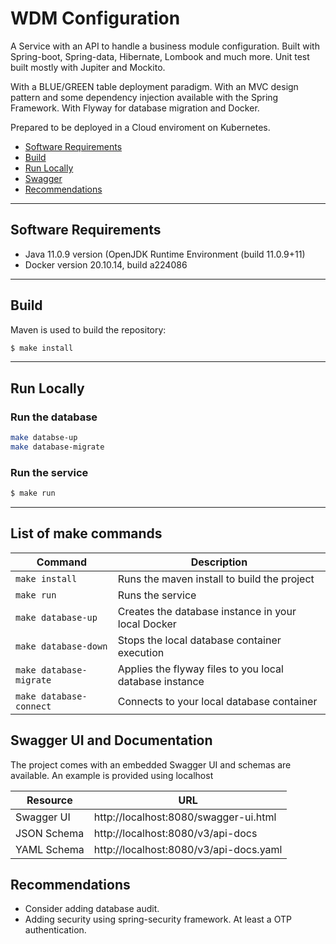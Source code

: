 # WDM Configuration

A Service with an API to handle a business module configuration. 
Built with Spring-boot, Spring-data, Hibernate, Lombook and much more.
Unit test built mostly with Jupiter and Mockito.

With a BLUE/GREEN table deployment paradigm. 
With an MVC design pattern and some dependency injection available with the Spring Framework.
With Flyway for database migration and Docker. 

Prepared to be deployed in a Cloud enviroment on Kubernetes. 

* [Software Requirements](#software-requirements)
* [Build](#build)
* [Run Locally](#run-locally)
* [Swagger](#swagger-ui-and-documentation)
* [Recommendations](#recommendations)
---
## Software Requirements

* Java 11.0.9 version (OpenJDK Runtime Environment (build 11.0.9+11)
* Docker version 20.10.14, build a224086

---
## Build

Maven is used to build the repository:

```bash
$ make install
```

---
## Run Locally

### Run the database

```bash
make databse-up
make database-migrate
```

### Run the service

```bash
$ make run
```
---
## List of make commands

| Command                 | Description                                             |
|-------------------------|---------------------------------------------------------|
| `make install`          | Runs the maven install to build the project             |
| `make run`              | Runs the service                                        |
| `make database-up`      | Creates the database instance in your local Docker      |
| `make database-down`    | Stops the local database container execution            |
| `make database-migrate` | Applies the flyway files to you local database instance |
| `make database-connect` | Connects to your local database container               |


## Swagger UI and Documentation

The project comes with an embedded Swagger UI and schemas are available. An example is provided using localhost

| Resource    | URL                                    |
|-------------|----------------------------------------|
| Swagger UI  | http://localhost:8080/swagger-ui.html  |
| JSON Schema | http://localhost:8080/v3/api-docs      |
| YAML Schema | http://localhost:8080/v3/api-docs.yaml |

## Recommendations

* Consider adding database audit. 
* Adding security using spring-security framework. At least a OTP authentication. 